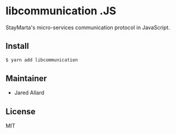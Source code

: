 # libcommunication .JS

StayMarta's micro-services communication protocol in JavaScript.


## Install

```bash
$ yarn add libcommunication
```

## Maintainer

 * Jared Allard

## License 

MIT
